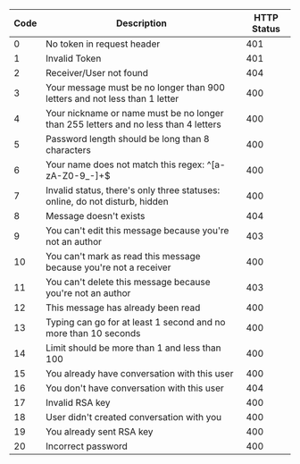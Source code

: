| Code | Description | HTTP Status |
| ---- | ----------- | ----------- |
| 0    | No token in request header| 401
| 1    | Invalid Token             | 401
| 2    | Receiver/User not found   | 404  |
| 3    | Your message must be no longer than 900 letters and not less than 1 letter | 400 |
| 4    | Your nickname or name must be no longer than 255 letters and no less than 4 letters | 400 |
| 5    | Password length should be long than 8 characters | 400 |
| 6    | Your name does not match this regex: ^[a-zA-Z0-9_-]+$ | 400
| 7    | Invalid status, there's only three statuses: online, do not disturb, hidden | 400
| 8    | Message doesn't exists    | 404
| 9    | You can't edit this message because you're not an author | 403
| 10   | You can't mark as read this message because you're not a receiver | 400
| 11   | You can't delete this message because you're not an author | 403
| 12   | This message has already been read | 400
| 13   | Typing can go for at least 1 second and no more than 10 seconds | 400
| 14   | Limit should be more than 1 and less than 100 | 400
| 15   | You already have conversation with this user | 400
| 16   | You don't have conversation with this user | 404
| 17   | Invalid RSA key           | 400
| 18   | User didn't created conversation with you | 400
| 19   | You already sent RSA key  | 400
| 20   | Incorrect password        | 400